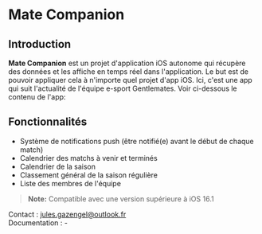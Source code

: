 # Mate Companion

## Introduction
**Mate Companion** est un projet d'application iOS autonome qui récupère des données et les affiche en temps réel dans l'application. Le but est de pouvoir appliquer cela à n'importe quel projet d'app iOS. Ici, c'est une app qui suit l'actualité de l'équipe e-sport Gentlemates. Voir ci-dessous le contenu de l'app:



## Fonctionnalités

- Système de notifications push (être notifié(e) avant le début de chaque match)
- Calendrier des matchs à venir et terminés
- Calendrier de la saison
- Classement général de la saison régulière
- Liste des membres de l'équipe

> **Note:** Compatible avec une version supérieure à iOS 16.1


Contact : jules.gazengel@outlook.fr  
Documentation : -
